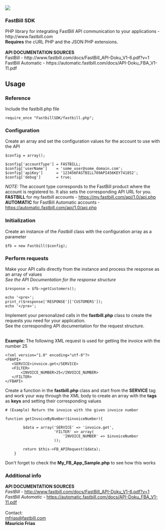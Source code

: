 <a href="www.fastbill.com"><img src="http://www.trendlupe.de/uploads/Bilder/diverse/FastBill_Logo_250x80.png"/></a>
==========================

<h3>FastBill SDK </h3>PHP library for integrating FastBill API communication to your applications - http://www.fastbill.com
<br><b>Requires</b> the cURL PHP and the JSON PHP extensions.
<br>
<br>
<b>API DOCUMENTATION SOURCES</b>
<br>FastBill - http://www.fastbill.com/docs/FastBill_API-Doku_V1-6.pdf?v=1
<br>FastBill Automatic - https://automatic.fastbill.com/docs/API-Doku_FBA_V1-11.pdf
<br>


<h2>Usage</h2>

<h3>Reference</h3>


Include the fastbill.php file 


```
require_once "FastbillSDK/fastbill.php";
```

<h3>Configuration</h3>

Create an array and set the configuration values for the account to use with the API

```
$config = array();
            
$config['accountType'] = FASTBILL;
$config['userName']    = 'some_user@some_domain.com';
$config['apiKey']      = '123456FASTBILL789API456KEY741852';                        
$config['debug']       = true;
```

_NOTE:_ The account type corresponds to the FastBill product where the account is registered to. It also sets the corresponding API URL for you.<br>
<b>FASTBILL</b> for my.fastbill accounts - https://my.fastbill.com/api/1.0/api.php<br>
<b>AUTOMATIC</b> for FastBill Automatic accounts - https://automatic.fastbill.com/api/1.0/api.php<br>

<h3>Initialization</h3>

Create an instance of the _Fastbill_ class with the configuration array as a parameter

```
$fb = new Fastbill($config);
```

<h3>Perform requests</h3>

Make your API calls directly from the instance and process the response as an array of values
<br>_See the API Documentation for the response structure_

```
$response = $fb->getCustomers();

echo '<pre>';
print_r($response['RESPONSE']['CUSTOMERS']);
echo '</pre>';

```

Implement your personalized calls in the <b>fastbill.php</b> class to create the requests you need for your application.
<br>See the corresponding API documentation for the request structure.

<br><b>Example:</b> The following XML request is used for getting the invoice with the number 25

```
<?xml version="1.0" encoding="utf-8"?>
<FBAPI>
   <SERVICE>invoice.get</SERVICE>
   <FILTER>
       <INVOICE_NUMBER>25</INVOICE_NUMBER>
   </FILTER>
</FBAPI>
```
Create a function in the <b>fastbill.php</b> class and start from the <b>SERVICE</b> tag and work your way through the XML body to create an array with the <b>tags</b> as <b>keys</b> and setting their corresponding values

```
# (Example) Return the invoice with the given invoice number

function getInvoiceByNumber($invoiceNumber){

        $data = array('SERVICE' => 'invoice.get',
                      'FILTER' => array(
                          'INVOICE_NUMBER' => $invoiceNumber
                      ));
                      
        return $this->FB_APIRequest($data);        
    }
```
Don't forget to check the <b>My_FB_App_Sample.php</b> to see how this works


<h3>Additional info</h3>

<b>API DOCUMENTATION SOURCES</b>
<br>_FastBill_ - http://www.fastbill.com/docs/FastBill_API-Doku_V1-6.pdf?v=1
<br>_FastBill Automatic_ - https://automatic.fastbill.com/docs/API-Doku_FBA_V1-11.pdf
<br>
<br>
Contact:
<br>mfrias@fastbill.com
<br><b>Mauricio Frias</b>


